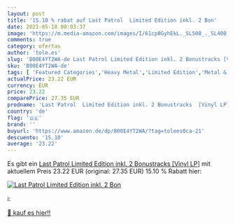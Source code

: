 ```yaml
---
layout: post
title: '15.10 % rabat auf Last Patrol  Limited Edition inkl. 2 Bon'
date: 2021-05-18 00:03:37
image: 'https://m.media-amazon.com/images/I/61cp8GyhEkL._SL500_._SL400_.jpg'
comments: true
category: ofertas
author: 'tole.es'
slug: 'B00E4YT2WA-de Last Patrol Limited Edition inkl. 2 Bonustracks [Vinyl LP]'
sku: 'B00E4YT2WA-de'
tags: [ 'Featured Categories','Heavy Metal','Limited Edition','Metal & Hardrock','Musik Kategorien','Musik-CDs & Vinyl','Rock','Vinyl', ]
actualPrice: 23.22 EUR
currency: EUR
price: 23.22
comparePrice: 27.35 EUR
prodname: 'Last Patrol  Limited Edition inkl. 2 Bonustracks  [Vinyl LP]'
country: 'de'
flag: '🇩🇪'
brand: ''
buyurl: 'https://www.amazon.de/dp/B00E4YT2WA/?tag=tolees0ca-21'
descuento: '15.10'
average: '23.22'
---
```


Es gibt ein [Last Patrol  Limited Edition inkl. 2 Bonustracks  [Vinyl LP]](https://www.amazon.de/dp/B00E4YT2WA/?tag=tolees0ca-21) mit aktuellem Preis 23.22 EUR (original: 27.35 EUR) 15.10 % Rabatt hier:

[![Last Patrol  Limited Edition inkl. 2 Bon](https://m.media-amazon.com/images/I/61cp8GyhEkL._SL500_._SL400_.jpg)](https://www.amazon.de/dp/B00E4YT2WA/?tag=tolees0ca-21)

ℹ️:


[🛒 kauf es hier!!](https://www.amazon.de/dp/B00E4YT2WA/?tag=tolees0ca-21)
